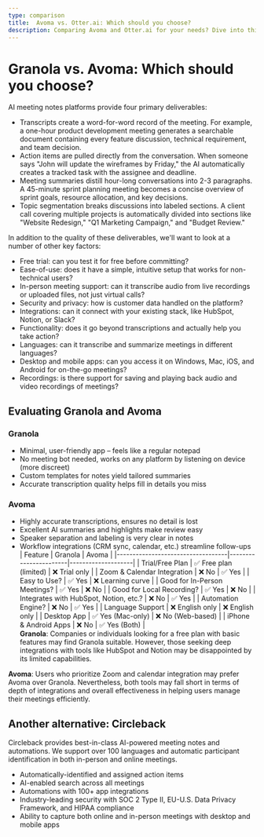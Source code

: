 ```yaml
---
type: comparison
title:  Avoma vs. Otter.ai: Which should you choose?
description: Comparing Avoma and Otter.ai for your needs? Dive into this article to evaluate both tools and discover an alternative, Circleback.
---
```


# Granola vs. Avoma: Which should you choose?  
AI meeting notes platforms provide four primary deliverables:  
  
* Transcripts create a word-for-word record of the meeting. For example, a one-hour product development meeting generates a searchable document containing every feature discussion, technical requirement, and team decision.  
* Action items are pulled directly from the conversation. When someone says "John will update the wireframes by Friday," the AI automatically creates a tracked task with the assignee and deadline.  
* Meeting summaries distill hour-long conversations into 2-3 paragraphs. A 45-minute sprint planning meeting becomes a concise overview of sprint goals, resource allocation, and key decisions.  
* Topic segmentation breaks discussions into labeled sections. A client call covering multiple projects is automatically divided into sections like "Website Redesign," "Q1 Marketing Campaign," and "Budget Review."  
  
In addition to the quality of these deliverables, we'll want to look at a number of other key factors:  
  
* Free trial: can you test it for free before committing?  
* Ease-of-use: does it have a simple, intuitive setup that works for non-technical users?  
* In-person meeting support: can it transcribe audio from live recordings or uploaded files, not just virtual calls?  
* Security and privacy: how is customer data handled on the platform?  
* Integrations: can it connect with your existing stack, like HubSpot, Notion, or Slack?  
* Functionality: does it go beyond transcriptions and actually help you take action?  
* Languages: can it transcribe and summarize meetings in different languages?  
* Desktop and mobile apps: can you access it on Windows, Mac, iOS, and Android for on-the-go meetings?  
* Recordings: is there support for saving and playing back audio and video recordings of meetings?    
## Evaluating Granola and Avoma  
### Granola
- Minimal, user-friendly app – feels like a regular notepad
- No meeting bot needed, works on any platform by listening on device (more discreet)
- Custom templates for notes yield tailored summaries
- Accurate transcription quality helps fill in details you miss

### Avoma
- Highly accurate transcriptions, ensures no detail is lost
- Excellent AI summaries and highlights make review easy
- Speaker separation and labeling is very clear in notes
- Workflow integrations (CRM sync, calendar, etc.) streamline follow-ups  
| Feature                           | Granola               | Avoma              |
|-----------------------------------|-----------------------|--------------------|
| Trial/Free Plan                   | ✅ Free plan (limited) | ❌ Trial only      |
| Zoom & Calendar Integration       | ❌ No                 | ✅ Yes             |
| Easy to Use?                      | ✅ Yes                | ❌ Learning curve  |
| Good for In-Person Meetings?      | ✅ Yes                | ❌ No              |
| Good for Local Recording?         | ✅ Yes                | ❌ No              |
| Integrates with HubSpot, Notion, etc.? | ❌ No            | ✅ Yes             |
| Automation Engine?                | ❌ No                 | ✅ Yes             |
| Language Support                  | ❌ English only       | ❌ English only    |
| Desktop App                       | ✅ Yes (Mac-only)     | ❌ No (Web-based)  |
| iPhone & Android Apps             | ❌ No                 | ✅ Yes (Both)      |  
**Granola**: Companies or individuals looking for a free plan with basic features may find Granola suitable. However, those seeking deep integrations with tools like HubSpot and Notion may be disappointed by its limited capabilities.

**Avoma**: Users who prioritize Zoom and calendar integration may prefer Avoma over Granola. Nevertheless, both tools may fall short in terms of depth of integrations and overall effectiveness in helping users manage their meetings efficiently.  
## Another alternative: Circleback  
Circleback provides best-in-class AI-powered meeting notes and automations. We support over 100 languages and automatic participant identification in both in-person and online meetings.  
  
* Automatically-identified and assigned action items  
* AI-enabled search across all meetings  
* Automations with 100+ app integrations  
* Industry-leading security with SOC 2 Type II, EU-U.S. Data Privacy Framework, and HIPAA compliance  
* Ability to capture both online and in-person meetings with desktop and mobile apps  